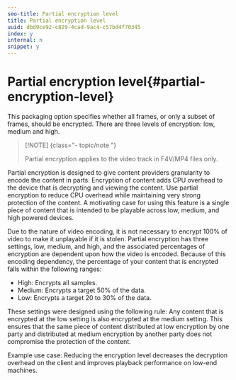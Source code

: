 ```yaml
---
seo-title: Partial encryption level
title: Partial encryption level
uuid: dbd9ce92-c829-4cad-9ac4-c57bd4f70345
index: y
internal: n
snippet: y
---
```


# Partial encryption level{#partial-encryption-level}

This packaging option specifies whether all frames, or only a subset of frames, should be encrypted. There are three levels of encryption: low, medium and high.

>[!NOTE] {class="- topic/note "}
>
>Partial encryption applies to the video track in F4V/MP4 files only.

Partial encryption is designed to give content providers granularity to encode the content in parts. Encryption of content adds CPU overhead to the device that is decrypting and viewing the content. Use partial encryption to reduce CPU overhead while maintaining very strong protection of the content. A motivating case for using this feature is a single piece of content that is intended to be playable across low, medium, and high powered devices.

Due to the nature of video encoding, it is not necessary to encrypt 100% of video to make it unplayable if it is stolen. Partial encryption has three settings, low, medium, and high, and the associated percentages of encryption are dependent upon how the video is encoded. Because of this encoding dependency, the percentage of your content that is encrypted falls within the following ranges:

* High: Encrypts all samples. 
* Medium: Encrypts a target 50% of the data. 
* Low: Encrypts a target 20 to 30% of the data.

These settings were designed using the following rule: Any content that is encrypted at the low setting is also encrypted at the medium setting. This ensures that the same piece of content distributed at low encryption by one party and distributed at medium encryption by another party does not compromise the protection of the content.

Example use case: Reducing the encryption level decreases the decryption overhead on the client and improves playback performance on low-end machines. 
